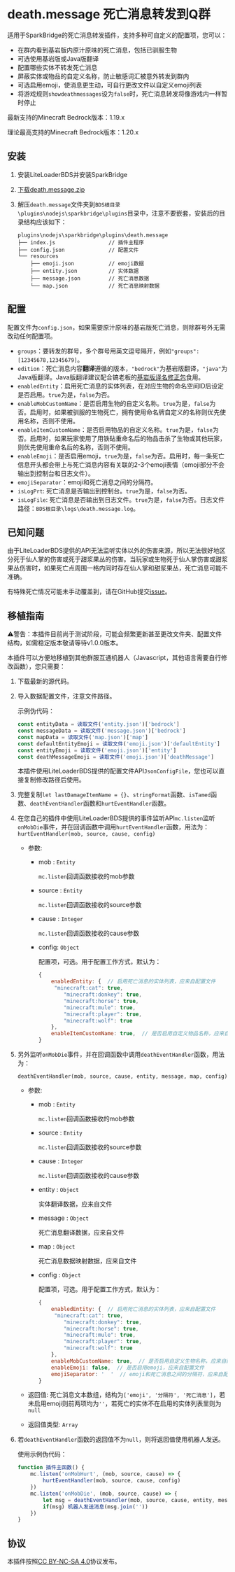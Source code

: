 # death.message 死亡消息转发到Q群

适用于SparkBridge的死亡消息转发插件，支持多种可自定义的配置项，您可以：

- 在群内看到基岩版内原汁原味的死亡消息，包括已驯服生物
- 可选使用基岩版或Java版翻译
- 配置哪些实体不转发死亡消息
- 屏蔽实体或物品的自定义名称，防止敏感词汇被意外转发到群内
- 可选启用emoji，使消息更生动，可自行更改文件以自定义emoji列表
- 将游戏规则`showdeathmessages`设为`false`时，死亡消息转发将像游戏内一样暂时停止

最新支持的Minecraft Bedrock版本：1.19.x

理论最高支持的Minecraft Bedrock版本：1.20.x

## 安装

1. 安装LiteLoaderBDS并安装SparkBridge

2. [下载death.message.zip](https://github.com/FtyLollipop/spark-death-message/releases)

3. 解压`death.message`文件夹到`BDS根目录\plugins\nodejs\sparkbridge\plugins`目录中，注意不要嵌套，安装后的目录结构应该如下：

   ```
   plugins\nodejs\sparkbridge\plugins\death.message
   ├── index.js                 // 插件主程序
   ├── config.json              // 配置文件
   └── resources
       ├── emoji.json           // emoji数据
       ├── entity.json          // 实体数据
       ├── message.json         // 死亡消息数据
       └── map.json             // 死亡消息映射数据
   ```
   

## 配置

配置文件为`config.json`，如果需要原汁原味的基岩版死亡消息，则除群号外无需改动任何配置项。

- `groups`：要转发的群号，多个群号用英文逗号隔开，例如`"groups": [12345678,12345679]`。
- `edition`：死亡消息内容**翻译**遵循的版本，`"bedrock"`为基岩版翻译，`"java"`为Java版翻译。Java版翻译建议配合镐老板的[基岩版译名修正包](https://github.com/ff98sha/mclangcn)食用。
- `enabledEntity`：启用死亡消息的实体列表，在对应生物的命名空间ID后设定是否启用。`true`为是，`false`为否。
- `enableMobCustomName`：是否启用生物的自定义名称。`true`为是，`false`为否。启用时，如果被驯服的生物死亡，拥有使用命名牌自定义的名称则优先使用名称，否则不使用。
- `enableItemCustomName`：是否启用物品的自定义名称。`true`为是，`false`为否。启用时，如果玩家使用了用铁砧重命名后的物品击杀了生物或其他玩家，则优先使用重命名后的名称，否则不使用。
- `enableEmoji`：是否启用emoji，`true`为是，`false`为否。启用时，每一条死亡信息开头都会带上与死亡消息内容有关联的2-3个emoji表情（emoji部分不会输出到控制台和日志文件）。
- `emojiSeparator`：emoji和死亡消息之间的分隔符。
- `isLogPrt`: 死亡消息是否输出到控制台。`true`为是，`false`为否。
- `isLogFile`: 死亡消息是否输出到日志文件。`true`为是，`false`为否。日志文件路径：`BDS根目录\logs\death.message.log`。

## 已知问题

由于LiteLoaderBDS提供的API无法监听实体以外的伤害来源，所以无法很好地区分死于仙人掌的伤害或死于甜浆果丛的伤害。当玩家或生物死于仙人掌伤害或甜浆果丛伤害时，如果死亡点周围一格内同时存在仙人掌和甜浆果丛，死亡消息可能不准确。

有特殊死亡情况可能未手动覆盖到，请在GitHub提交[issue](https://github.com/FtyLollipop/spark-death-message/issues)。

## 移植指南

⚠️警告：本插件目前尚于测试阶段，可能会频繁更新甚至更改文件夹、配置文件结构，如需稳定版本敬请等待v1.0.0版本。

本插件可以方便地移植到其他群服互通机器人（Javascript，其他语言需要自行修改函数），您只需要：

1. 下载最新的源代码。

2. 导入数据配置文件，注意文件路径。

   示例伪代码：

   ```javascript
   const entityData = 读取文件('entity.json')['bedrock']
   const messageData = 读取文件('message.json')['bedrock']
   const mapData = 读取文件('map.json')['map']
   const defaultEntityEmoji = 读取文件('emoji.json')['defaultEntity']
   const entityEmoji = 读取文件('emoji.json')['entity']
   const deathMessageEmoji = 读取文件('emoji.json')['deathMessage']
   ```

   本插件使用LiteLoaderBDS提供的配置文件API`JsonConfigFile`，您也可以直接复制修改路径后使用。

3. 完整复制`let lastDamageItemName = {}`、`stringFormat`函数、`isTamed`函数、`deathEventHandler`函数和`hurtEventHandler`函数。

4. 在您自己的插件中使用LiteLoaderBDS提供的事件监听API`mc.listen`监听`onMobDie`事件，并在回调函数中调用`hurtEventHandler`函数，用法为：`hurtEventHandler(mob, source, cause, config)`

   - 参数:

     - mob : `Entity`

       `mc.listen`回调函数接收的mob参数

     - source : `Entity`

       `mc.listen`回调函数接收的source参数

     - cause : `Integer`

       `mc.listen`回调函数接收的cause参数

     - config: `Object`

       配置项，可选。用于配置工作方式，默认为：

       ```javascript
       {
           enabledEntity: {  // 启用死亡消息的实体列表，应来自配置文件
           	"minecraft:cat": true,
               "minecraft:donkey": true,
               "minecraft:horse": true,
               "minecraft:mule": true,
               "minecraft:player": true,
               "minecraft:wolf": true
           },
           enableItemCustomName: true,  // 是否启用自定义物品名称，应来自配置文件
       }
       ```

5. 另外监听`onMobDie`事件，并在回调函数中调用`deathEventHandler`函数，用法为：

   `deathEventHandler(mob, source, cause, entity, message, map, config)`

   - 参数:
     - mob : `Entity`
     
       `mc.listen`回调函数接收的mob参数
     
     - source : `Entity`
     
       `mc.listen`回调函数接收的source参数
     
     - cause : `Integer`
     
       `mc.listen`回调函数接收的cause参数
     
     - entity : `Object`
     
       实体翻译数据，应来自文件
     
     - message : `Object`
     
       死亡消息翻译数据，应来自文件
     
     - map : `Object`
     
       死亡消息数据映射数据，应来自文件
     
     - config : `Object`
     
       配置项，可选。用于配置工作方式，默认为：
     
       ```javascript
       {
           enabledEntity: {  // 启用死亡消息的实体列表，应来自配置文件
           	"minecraft:cat": true,
               "minecraft:donkey": true,
               "minecraft:horse": true,
               "minecraft:mule": true,
               "minecraft:player": true,
               "minecraft:wolf": true
           },
           enableMobCustomName: true,  // 是否启用自定义生物名称，应来自配置文件
           enableEmoji: false,  // 是否启用emoji，应来自配置文件
           emojiSeparator: '  '  // emoji和死亡消息之间的分隔符，应来自配置文件
       }
       ```
     
   - 返回值: 死亡消息文本数组，结构为`['emoji', '分隔符', '死亡消息']`，若未启用emoji则前两项均为`''`，若死亡的实体不在启用的实体列表里则为`null`
   - 返回值类型: `Array`
   
6. 若`deathEventHandler`函数的返回值不为`null`，则将返回值使用机器人发送。

   使用示例伪代码：

   ```javascript
   function 插件主函数() {
       mc.listen('onMobHurt', (mob, source, cause) => {
           hurtEventHandler(mob, source, cause, config)
       })
       mc.listen('onMobDie', (mob, source, cause) => {
           let msg = deathEventHandler(mob, source, cause, entity, message, map, config)
           if(msg) 机器人发送消息(msg.join(''))
       })
   }
   ```

## 协议

本插件按照[CC BY-NC-SA 4.0](https://creativecommons.org/licenses/by-nc-sa/4.0/deed.zh-Hans)协议发布。
